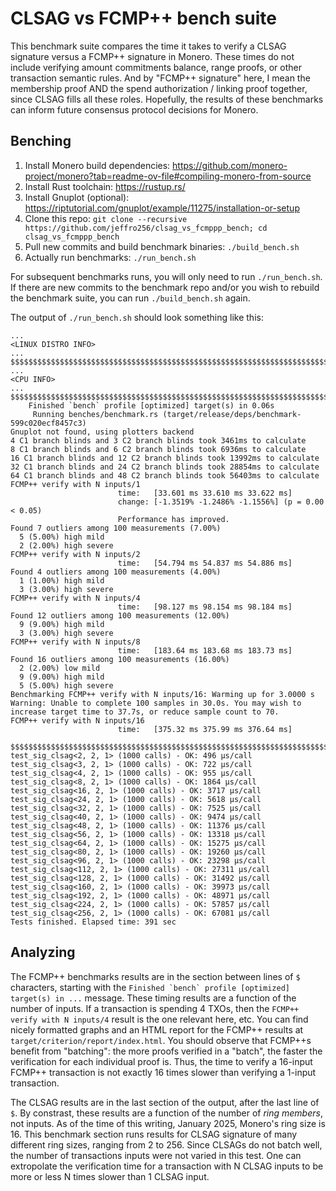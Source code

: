 # CLSAG vs FCMP++ bench suite

This benchmark suite compares the time it takes to verify a CLSAG signature versus a FCMP++ signature in Monero. These times do not include verifying amount commitments balance, range proofs, or other transaction semantic rules. And by "FCMP++ signature" here, I mean the membership proof AND the spend authorization / linking proof together, since CLSAG fills all these roles. Hopefully, the results of these benchmarks can inform future consensus protocol decisions for Monero.

## Benching

1. Install Monero build dependencies: https://github.com/monero-project/monero?tab=readme-ov-file#compiling-monero-from-source
2. Install Rust toolchain: https://rustup.rs/
3. Install Gnuplot (optional): https://riptutorial.com/gnuplot/example/11275/installation-or-setup
4. Clone this repo: `git clone --recursive https://github.com/jeffro256/clsag_vs_fcmppp_bench; cd clsag_vs_fcmppp_bench`
5. Pull new commits and build benchmark binaries: `./build_bench.sh`
6. Actually run benchmarks: `./run_bench.sh`

For subsequent benchmarks runs, you will only need to run `./run_bench.sh`.
If there are new commits to the benchmark repo and/or you wish to rebuild the benchmark suite, you can run `./build_bench.sh` again.

The output of `./run_bench.sh` should look something like this:
```
...
<LINUX DISTRO INFO>
...
$$$$$$$$$$$$$$$$$$$$$$$$$$$$$$$$$$$$$$$$$$$$$$$$$$$$$$$$$$$$$$$$$$$$$$$$$$$$$$$$$$
...
<CPU INFO>
...
$$$$$$$$$$$$$$$$$$$$$$$$$$$$$$$$$$$$$$$$$$$$$$$$$$$$$$$$$$$$$$$$$$$$$$$$$$$$$$$$$$
    Finished `bench` profile [optimized] target(s) in 0.06s
     Running benches/benchmark.rs (target/release/deps/benchmark-599c020ecf8457c3)
Gnuplot not found, using plotters backend
4 C1 branch blinds and 3 C2 branch blinds took 3461ms to calculate
8 C1 branch blinds and 6 C2 branch blinds took 6936ms to calculate
16 C1 branch blinds and 12 C2 branch blinds took 13992ms to calculate
32 C1 branch blinds and 24 C2 branch blinds took 28854ms to calculate
64 C1 branch blinds and 48 C2 branch blinds took 56403ms to calculate
FCMP++ verify with N inputs/1
                        time:   [33.601 ms 33.610 ms 33.622 ms]
                        change: [-1.3519% -1.2486% -1.1556%] (p = 0.00 < 0.05)
                        Performance has improved.
Found 7 outliers among 100 measurements (7.00%)
  5 (5.00%) high mild
  2 (2.00%) high severe
FCMP++ verify with N inputs/2
                        time:   [54.794 ms 54.837 ms 54.886 ms]
Found 4 outliers among 100 measurements (4.00%)
  1 (1.00%) high mild
  3 (3.00%) high severe
FCMP++ verify with N inputs/4
                        time:   [98.127 ms 98.154 ms 98.184 ms]
Found 12 outliers among 100 measurements (12.00%)
  9 (9.00%) high mild
  3 (3.00%) high severe
FCMP++ verify with N inputs/8
                        time:   [183.64 ms 183.68 ms 183.73 ms]
Found 16 outliers among 100 measurements (16.00%)
  2 (2.00%) low mild
  9 (9.00%) high mild
  5 (5.00%) high severe
Benchmarking FCMP++ verify with N inputs/16: Warming up for 3.0000 s
Warning: Unable to complete 100 samples in 30.0s. You may wish to increase target time to 37.7s, or reduce sample count to 70.
FCMP++ verify with N inputs/16
                        time:   [375.32 ms 375.99 ms 376.64 ms]

$$$$$$$$$$$$$$$$$$$$$$$$$$$$$$$$$$$$$$$$$$$$$$$$$$$$$$$$$$$$$$$$$$$$$$$$$$$$$$$$$$
test_sig_clsag<2, 2, 1> (1000 calls) - OK: 496 µs/call
test_sig_clsag<3, 2, 1> (1000 calls) - OK: 722 µs/call
test_sig_clsag<4, 2, 1> (1000 calls) - OK: 955 µs/call
test_sig_clsag<8, 2, 1> (1000 calls) - OK: 1864 µs/call
test_sig_clsag<16, 2, 1> (1000 calls) - OK: 3717 µs/call
test_sig_clsag<24, 2, 1> (1000 calls) - OK: 5618 µs/call
test_sig_clsag<32, 2, 1> (1000 calls) - OK: 7525 µs/call
test_sig_clsag<40, 2, 1> (1000 calls) - OK: 9474 µs/call
test_sig_clsag<48, 2, 1> (1000 calls) - OK: 11376 µs/call
test_sig_clsag<56, 2, 1> (1000 calls) - OK: 13318 µs/call
test_sig_clsag<64, 2, 1> (1000 calls) - OK: 15275 µs/call
test_sig_clsag<80, 2, 1> (1000 calls) - OK: 19260 µs/call
test_sig_clsag<96, 2, 1> (1000 calls) - OK: 23298 µs/call
test_sig_clsag<112, 2, 1> (1000 calls) - OK: 27311 µs/call
test_sig_clsag<128, 2, 1> (1000 calls) - OK: 31492 µs/call
test_sig_clsag<160, 2, 1> (1000 calls) - OK: 39973 µs/call
test_sig_clsag<192, 2, 1> (1000 calls) - OK: 48971 µs/call
test_sig_clsag<224, 2, 1> (1000 calls) - OK: 57857 µs/call
test_sig_clsag<256, 2, 1> (1000 calls) - OK: 67081 µs/call
Tests finished. Elapsed time: 391 sec
```

## Analyzing

The FCMP++ benchmarks results are in the section between lines of `$` characters, starting with the ```Finished `bench` profile [optimized] target(s) in ...``` message. These timing results are a function of the number of inputs. If a transaction is spending 4 TXOs, then the `FCMP++ verify with N inputs/4` result is the one relevant here, etc. You can find nicely formatted graphs and an HTML report for the FCMP++ results at `target/criterion/report/index.html`. You should observe that FCMP++s benefit from "batching": the more proofs verified in a "batch", the faster the verification for each individual proof is. Thus, the time to verify a 16-input FCMP++ transaction is not exactly 16 times slower than verifying a 1-input transaction.

The CLSAG results are in the last section of the output, after the last line of `$`. By constrast, these results are a function of the number of *ring members*, not inputs. As of the time of this writing, January 2025, Monero's ring size is 16. This benchmark section runs results for CLSAG signature of many different ring sizes, ranging from 2 to 256. Since CLSAGs do not batch well, the number of transactions inputs were not varied in this test. One can extropolate the verification time for a transaction with N CLSAG inputs to be more or less N times slower than 1 CLSAG input.
